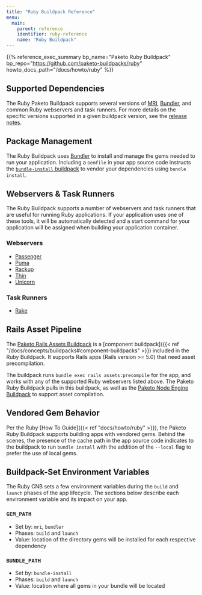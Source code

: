 ```yaml
---
title: "Ruby Buildpack Reference"
menu:
  main:
    parent: reference
    identifier: ruby-reference
    name: "Ruby Buildpack"
---
```


{{% reference_exec_summary bp_name="Paketo Ruby Buildpack" bp_repo="https://github.com/paketo-buildpacks/ruby" howto_docs_path="/docs/howto/ruby" %}}

## Supported Dependencies

The Ruby Paketo Buildpack supports several versions of
[MRI](https://www.ruby-lang.org), [Bundler](https://bundler.io/), and common
Ruby webservers and task runners.  For more details on the specific versions
supported in a given buildpack version, see the [release
notes](https://github.com/paketo-buildpacks/ruby/releases/latest).

## Package Management

The Ruby Buildpack uses [Bundler](https://bundler.io/) to install and manage
the gems needed to run your application. Including a `Gemfile` in your app
source code instructs the [`bundle-install`
buildpack](https://github.com/paketo-buildpacks/bundle-install) to vendor your
dependencies using `bundle install`.

## Webservers & Task Runners

The Ruby Buildpack supports a number of webservers and task runners that are
useful for running Ruby applications. If your application uses one of these
tools, it will be automatically detected and a start command for your
application will be assigned when building your application container.

### Webservers

* [Passenger](http://github.com/paketo-buildpacks/passenger)
* [Puma](http://github.com/paketo-buildpacks/puma)
* [Rackup](http://github.com/paketo-buildpacks/rackup)
* [Thin](http://github.com/paketo-buildpacks/thin)
* [Unicorn](http://github.com/paketo-buildpacks/unicorn)

### Task Runners

* [Rake](http://github.com/paketo-buildpacks/rake)

## Rails Asset Pipeline
The [Paketo Rails Assets Buildpack](http://github.com/paketo-buildpacks/rails-assets) is a [component buildpack]({{< ref "/docs/concepts/buildpacks#component-buildpacks" >}}) included in the Ruby Buildpack. It supports Rails apps (Rails version >= 5.0) that need asset precompilation.

The buildpack runs `bundle exec rails assets:precompile` for the app, and works
with any of the supported Ruby webservers listed above. The Paketo Ruby
Buildpack pulls in this buildpack, as well as the [Paketo Node Engine
Buildpack](https://github.com/paketo-buildpacks/node-engine) to support asset compilation.

## Vendored Gem Behavior
Per the Ruby [How To Guide]({{< ref "docs/howto/ruby" >}}), the Paketo Ruby
Buildpack supports building apps with vendored gems. Behind the scenes,
the presence of the cache path in the app source code indicates to the
buildpack to run `bundle install` with the addition of the `--local` flag to
prefer the use of local gems.

## Buildpack-Set Environment Variables

The Ruby CNB sets a few environment variables during the `build` and `launch`
phases of the app lifecycle. The sections below describe each environment
variable and its impact on your app.

### `GEM_PATH`

* Set by: `mri`, `bundler`
* Phases: `build` and `launch`
* Value: location of the directory gems will be installed for each respective dependency

### `BUNDLE_PATH`

* Set by: `bundle-install`
* Phases: `build` and `launch`
* Value: location where all gems in your bundle will be located
